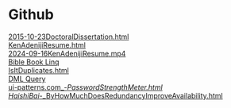 # Github
<a href="2015-10-23DoctoralDissertation.html">2015-10-23DoctoralDissertation.html</a><br/>
<a href="KenAdenijiResume.html">KenAdenijiResume.html</a><br/>
<a href="2024-09-16KenAdenijiResume.mp4">2024-09-16KenAdenijiResume.mp4</a><br/>
<a href="BibleBookLinq.js.html">Bible Book Linq</a><br/>
<a href="IsItDuplicates.html">IsItDuplicates.html</a><br/>
<a href="DML Query.html">DML Query</a><br/>
<a href="ui-patterns.com_-_PasswordStrengthMeter.html">ui-patterns.com_-_PasswordStrengthMeter.html</a><br/>
<a href="HaishiBai_-_ByHowMuchDoesRedundancyImproveAvailability.html" datetime="2024-12-11T18:20:00" data-url="http://www.google.com/books/edition/Zen_of_Cloud/uuiYDwAAQBAJ?hl=en&gbpv=1">HaishiBai_-_ByHowMuchDoesRedundancyImproveAvailability.html</a>
